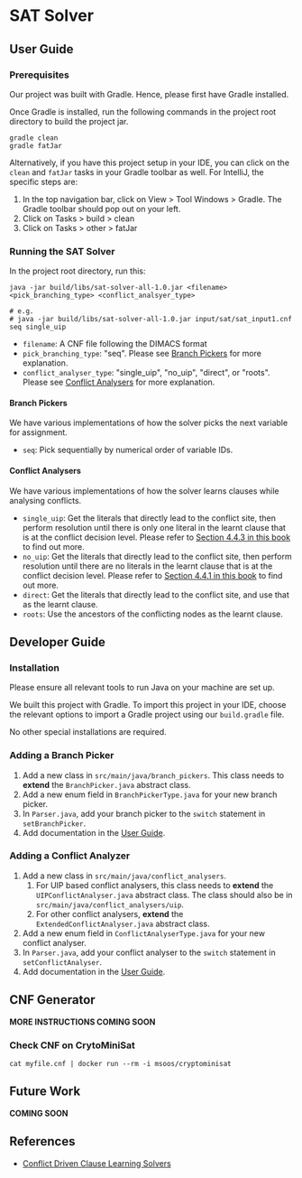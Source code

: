 # SAT Solver

## User Guide
### Prerequisites 
Our project was built with Gradle. Hence, please first have Gradle installed.

Once Gradle is installed, run the following commands in the project root directory to build the project jar.

```
gradle clean
gradle fatJar
```

Alternatively, if you have this project setup in your IDE, you can click on the `clean` and `fatJar` tasks in your Gradle toolbar as well. For IntelliJ, the specific steps are:
1. In the top navigation bar, click on View > Tool Windows > Gradle. The Gradle toolbar should pop out on your left.
2. Click on Tasks > build > clean
3. Click on Tasks > other > fatJar

### Running the SAT Solver
In the project root directory, run this:
```
java -jar build/libs/sat-solver-all-1.0.jar <filename> <pick_branching_type> <conflict_analsyer_type>

# e.g.
# java -jar build/libs/sat-solver-all-1.0.jar input/sat/sat_input1.cnf seq single_uip
```
* `filename`: A CNF file following the DIMACS format
* `pick_branching_type`: "seq". Please see [Branch Pickers](#branch-pickers) for more explanation.
* `conflict_analyser_type`: "single_uip", "no_uip", "direct", or "roots". Please see [Conflict Analysers](#conflict-analysers) for more explanation.

#### Branch Pickers
We have various implementations of how the solver picks the next variable for assignment. 
* `seq`: Pick sequentially by numerical order of variable IDs.

#### Conflict Analysers
We have various implementations of how the solver learns clauses while analysing conflicts. 
* `single_uip`: Get the literals that directly lead to the conflict site, then perform resolution until there is only one literal in the learnt clause that is at the conflict decision level. Please refer to [Section 4.4.3 in this book](https://www.cis.upenn.edu/~alur/CIS673/sat-cdcl.pdf) to find out more.
* `no_uip`: Get the literals that directly lead to the conflict site, then perform resolution until there are no literals in the learnt clause that is at the conflict decision level. Please refer to [Section 4.4.1 in this book](https://www.cis.upenn.edu/~alur/CIS673/sat-cdcl.pdf) to find out more.
* `direct`: Get the literals that directly lead to the conflict site, and use that as the learnt clause.
* `roots`: Use the ancestors of the conflicting nodes as the learnt clause.

## Developer Guide
### Installation
Please ensure all relevant tools to run Java on your machine are set up. 

We built this project with Gradle. To import this project in your IDE, choose the relevant options to import a Gradle project using our `build.gradle` file.

No other special installations are required.

### Adding a Branch Picker
1. Add a new class in `src/main/java/branch_pickers`. This class needs to **extend** the `BranchPicker.java` abstract class.
2. Add a new enum field in `BranchPickerType.java` for your new branch picker.
3. In `Parser.java`, add your branch picker to the `switch` statement in `setBranchPicker`.
4. Add documentation in the [User Guide](#branch-pickers).

### Adding a Conflict Analyzer
1. Add a new class in `src/main/java/conflict_analysers`. 
    1. For UIP based conflict analysers, this class needs to **extend** the `UIPConflictAnalyser.java` abstract class. The class should also be in `src/main/java/conflict_analysers/uip`.
    2. For other conflict analysers, **extend** the `ExtendedConflictAnalyser.java` abstract class.
2. Add a new enum field in `ConflictAnalyserType.java` for your new conflict analyser.
3. In `Parser.java`, add your conflict analyser to the `switch` statement in `setConflictAnalyser`.
4. Add documentation in the [User Guide](#conflict-analysers).

## CNF Generator
**MORE INSTRUCTIONS COMING SOON**

### Check CNF on CrytoMiniSat
`cat myfile.cnf | docker run --rm -i msoos/cryptominisat`

## Future Work
**COMING SOON**

## References
* [Conflict Driven Clause Learning Solvers](https://www.cis.upenn.edu/~alur/CIS673/sat-cdcl.pdf)